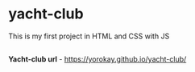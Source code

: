 # yacht-club
This is my first project in HTML and CSS with JS
##
**Yacht-club url** - https://yorokay.github.io/yacht-club/
